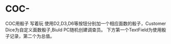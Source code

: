 # COC-
COC用骰子 写着玩
使用D2,D3,D6等按钮分别加一个相应面数的骰子，Customer Dice为自定义面数骰子,Biuld PC随机创建调查员。
下方第一个TextField为使用骰子记录，第二个为总值。
